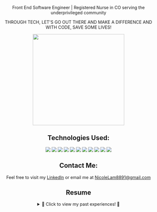 <div align="center">
 <p align="center">Front End Software Engineer | Registered Nurse in CO serving the underprivileged community </p>
 <p align="center">  THROUGH TECH, LET'S GO OUT THERE AND  MAKE A DIFFERENCE AND WITH CODE, SAVE SOME LIVES! </p>
  <div align="center"> 
    <img src="https://blog.lantum.com/hubfs/Blog%20headers/dev-blog.png" height="300px">
   </div>

 <div align="center">



  ##  Technologies Used: 
  
  <img src="https://img.shields.io/badge/React-20232A?style=for-the-badge&logo=react&logoColor=61DAFB" />
  <img src="https://img.shields.io/badge/JavaScript-323330?style=for-the-badge&logo=javascript&logoColor=F7DF1E" /> 
  <img src="https://img.shields.io/badge/HTML5-E34F26?style=for-the-badge&logo=html5&logoColor=white" />
  <img src="https://img.shields.io/badge/CSS3-1572B6?style=for-the-badge&logo=css3&logoColor=white" /> 
  <img src="https://img.shields.io/badge/-cypress-%23E5E5E5?style=for-the-badge&logo=cypress&logoColor=058a5e" /> 
  <img src="https://img.shields.io/badge/-mocha-%238D6748?style=for-the-badge&logo=mocha&logoColor=white" />
  <img src="https://img.shields.io/badge/chai-A30701?style=for-the-badge&logo=chai&logoColor=white" />
  <img src="https://img.shields.io/badge/Heroku-430098?style=for-the-badge&logo=heroku&logoColor=white" />
  <img src="https://img.shields.io/badge/Slack-4A154B?style=for-the-badge&logo=slack&logoColor=white" />
  <img src="https://img.shields.io/badge/Markdown-000000?style=for-the-badge&logo=markdown&logoColor=white" /> 
  <img src="https://img.shields.io/badge/Visual_Studio_Code-0078D4?style=for-the-badge&logo=visual%20studio%20code&logoColor=white" /> 

  <br>

 </div>

## Contact Me: 
 Feel free to visit my [LinkedIn](https://www.linkedin.com/in/ngoc-lam-b9628a206/) or email me at [NicoleLam8891@gmail.com](mailto:nicolelam8891@gmail.com) 


 ##  Resume 
 <details>
   <summary>📖 Click to view my past experiences! 📖</summary>

 <div align="left"> 

 ## Education

 - 📖 **Turing School of Software & Design**
 💻 **Front End Software Development**
<br></br>
 📆 July 3rd, 2023 - Current.
<br></br>

 <img align="center" src="https://img.shields.io/badge/JavaScript-F7DF1E?style=for-the-badge&logo=javascript&logoColor=black" />
 <img align="center" src="https://img.shields.io/badge/CSS3-1572B6?style=for-the-badge&logo=css3&logoColor=white" />
 <img align="center" src="https://img.shields.io/badge/HTML5-E34F26?style=for-the-badge&logo=html5&logoColor=white" />
 <img align="center" src="https://img.shields.io/badge/React-20232A?style=for-the-badge&logo=react&logoColor=61DAFB" />
 <img align="center" src="https://img.shields.io/badge/Slack-4A154B?style=for-the-badge&logo=slack&logoColor=white" />

 <p></p>

 - 📖 University of California, Berkeley & Regis University 
   📖 Bachelor of Arts
   🩺 Bachelor of Science in Nursing 

 ## Experience

 - 👩🏻‍💻 **Registered Nurse** - Frederico Pena Clinic, Denver Health Clinic in Denver, CO\
 🩺 **Family Medicine Clinic**\
 👩🏻‍💻 **Experience with Outpatient EPIC**\
 📆 Jan 2023 - Current

 - 👩🏻‍💻 **Registered Nurse** - Speciality Clinic, Denver Health Hospital in Denver, CO\
  🩺 **Ears, Nose and Throat**\
 👩🏻‍💻 **Outpatient EPIC champion**\
 📆 April 2021- October 2022

 - 👩🏻‍💻 **Registered Nurse** - St. Anthony's Hospital in Lakewood, CO\
 👩🏻‍💻 **Neuro & Ortho Trauma**\
 👩🏻‍💻 **Experience with inpatient EPIC**\
 📆 Feb 2020 - April 2021

 - 👩🏻‍💻 **Canyon Point Oral Surgery** - Golden, CO\
 🩺 **Surgical Assistant & Sterile Technician**\
 📆 March 2017 - October 2018

  - 👩🏻‍💻 **Walgreens Pharmacy** - Golden, CO\
 🩺 **Pharmacy Technician**\
 📆 January 2015 - July 2016

  - 👩🏻‍💻 **Optimal Home Care** - Denver, CO\
 🩺 **Certified Nurse Aide**\
 📆 January 2014 - January 2015


 ## Volunteer
  👩🏻‍💻 **Church of All Saints Annual Fundraising Event** - Denver, CO\
  📆 2015 - Current (yearly event)
  
  👩🏻‍💻 **St Anthony’s Central Hospital & Santa Clara Medical Center** - CA & CO\
  📆 3 years worth of weekly volunteering at the hospital 

  👩🏻‍💻 **Asian American Association, Berkeley California** - CA\
  📖 **Advocate and unite the Asian American community, develop proactive measures through social and educational awareness, in addition to educating lower-income communities regarding the importance of higher education
**\
  📆 2 years' worth of volunteering work

  👩🏻‍💻 **Advanced Surgical Associates** - CA \
  📆 1 year's worth of weekly volunteering at the clinic
  📖 ** Prepare pre and post-operational packets and insurance for all patients, observed laparoscopic surgery, assisted with office-related tasks, and communicated and worked alongside the patients, doctors, and workers fluently in Vietnamese
**\

   👩🏻‍💻 **Volunteer Health Interpreters Organization** - CA \
  📆 2 years worth of volunteering in Berkeley and Oakland, CA
  📖 **Strived to eliminate language barriers in healthcare settings by translating to the underserved, limited English proficient communities. Presented presentations to the elderly Vietnamese community regarding the issues of Hepatitis B in San Francisco & Oakland, California**\

 </div>

</div>

